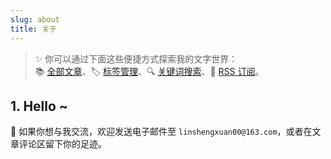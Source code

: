 ```yaml
---
slug: about
title: 关于
---
```


> ✨ 你可以通过下面这些便捷方式探索我的文字世界：  
> 📚 [全部文章](/blog/)、🏷️ [标签管理](/tags/)、🔍 [关键词搜索](/search/)、📡 [RSS 订阅](/index.xml)。

## 1. Hello ~

📧 如果你想与我交流，欢迎发送电子邮件至 `linshengxuan00@163.com`，或者在文章评论区留下你的足迹。
